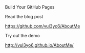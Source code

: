 Build Your GitHub Pages

Read the blog post

https://github.com/vul3yo6/AboutMe

Try out the demo

http://vul3yo6.github.io/AboutMe/
